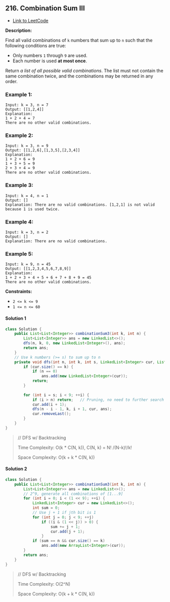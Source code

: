 ## 216. Combination Sum III

- [Link to LeetCode](https://leetcode.com/problems/combination-sum-iii/)

**Description:**



Find all valid combinations of `k` numbers that sum up to `n` such that the following conditions are true:

- Only numbers `1` through `9` are used.
- Each number is used **at most once**.

Return *a list of all possible valid combinations*. The list must not contain the same combination twice, and the combinations may be returned in any order.



<!-- tabs:start -->

### **Example 1:**

```
Input: k = 3, n = 7
Output: [[1,2,4]]
Explanation:
1 + 2 + 4 = 7
There are no other valid combinations.
```

### **Example 2:**

```
Input: k = 3, n = 9
Output: [[1,2,6],[1,3,5],[2,3,4]]
Explanation:
1 + 2 + 6 = 9
1 + 3 + 5 = 9
2 + 3 + 4 = 9
There are no other valid combinations.
```

### **Example 3:**

```
Input: k = 4, n = 1
Output: []
Explanation: There are no valid combinations. [1,2,1] is not valid because 1 is used twice.
```

### **Example 4:**

```
Input: k = 3, n = 2
Output: []
Explanation: There are no valid combinations.
```

### **Example 5:**

```
Input: k = 9, n = 45
Output: [[1,2,3,4,5,6,7,8,9]]
Explanation:
1 + 2 + 3 + 4 + 5 + 6 + 7 + 8 + 9 = 45
There are no other valid combinations.
```

<!-- tabs:end -->



**Constraints:**

- `2 <= k <= 9`
- `1 <= n <= 60`



<!-- tabs:start -->

#### **Solution 1**



```java
class Solution {
    public List<List<Integer>> combinationSum3(int k, int n) {
        List<List<Integer>> ans = new LinkedList<>();
        dfs(n, k, 0, new LinkedList<Integer>(), ans);
        return ans;
    }
    // Use k numbers (>= s) to sum up to n
    private void dfs(int n, int k, int s, LinkedList<Integer> cur, List<List<Integer>> ans) {
        if (cur.size() == k) {
            if (n == 0)
                ans.add(new LinkedList<Integer>(cur));
            return;
        }
        
        for (int i = s; i < 9; ++i) {
            if (i > n) return;   // Pruning, no need to further search
            cur.add(i + 1);
            dfs(n - i - 1, k, i + 1, cur, ans);
            cur.removeLast();
        }
    }
}
```



> // DFS w/ Backtracking
>
> 
>
> Time Complexity: O(k * C(N, k)), C(N, k) = N! /(N-k)!/k!
>
> 
>
> Space Complexity: O(k + k * C(N, k))



#### **Solution 2**



```java
class Solution {
    public List<List<Integer>> combinationSum3(int k, int n) {
        List<List<Integer>> ans = new LinkedList<>();
        // 2^9, generate all combinations of [1...9]
        for (int i = 0; i < (1 << 9); ++i) {
            LinkedList<Integer> cur = new LinkedList<>();
            int sum = 0;
            // Use j + 1 if jth bit is 1
            for (int j = 0; j < 9; ++j) 
                if ((i & (1 << j)) > 0) {
                    sum += j + 1;
                    cur.add(j + 1);
                }
            if (sum == n && cur.size() == k)
                ans.add(new ArrayList<Integer>(cur));
        }
        return ans;
    }
}
```



> // DFS w/ Backtracking
>
> 
>
> Time Complexity: O(2^N)
>
> 
>
> Space Complexity: O(k + k * C(N, k))

<!-- tabs:end -->



